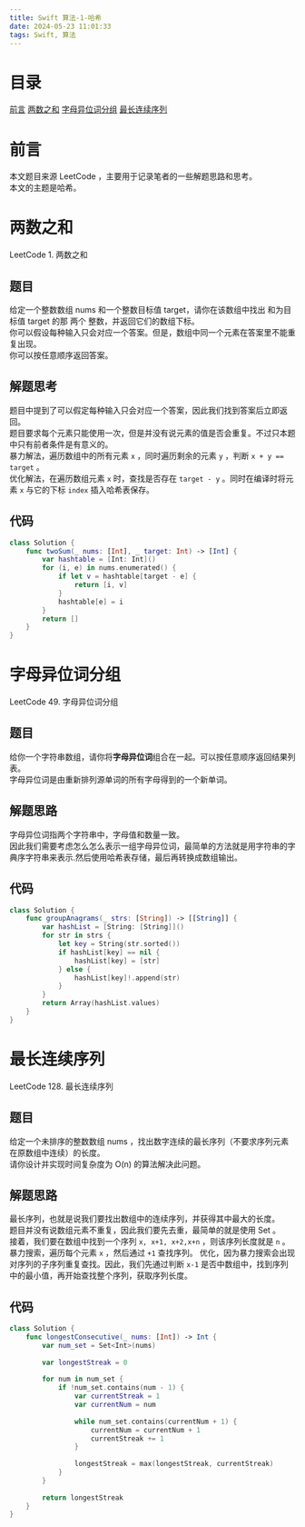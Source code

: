 ```yaml
---
title: Swift 算法-1-哈希
date: 2024-05-23 11:01:33
tags: Swift, 算法
---
```

# 目录
[前言](#1)
[两数之和](#2)
[字母异位词分组](#3)
[最长连续序列](#4)

<h1 id="1">前言</h1>

本文题目来源 LeetCode ，主要用于记录笔者的一些解题思路和思考。<br>
本文的主题是哈希。<br>

<h1 id="2">两数之和</h1>

LeetCode 1. 两数之和<br>
## 题目
给定一个整数数组 nums 和一个整数目标值 target，请你在该数组中找出 和为目标值 target  的那 两个 整数，并返回它们的数组下标。<br>
你可以假设每种输入只会对应一个答案。但是，数组中同一个元素在答案里不能重复出现。<br>
你可以按任意顺序返回答案。<br>
## 解题思考
题目中提到了可以假定每种输入只会对应一个答案，因此我们找到答案后立即返回。<br>
题目要求每个元素只能使用一次，但是并没有说元素的值是否会重复。不过只本题中只有前者条件是有意义的。<br>
暴力解法，遍历数组中的所有元素 `x` ，同时遍历剩余的元素 `y` ，判断 `x + y == target` 。<br>
优化解法，在遍历数组元素 `x` 时，查找是否存在 `target - y` 。同时在编译时将元素 `x` 与它的下标 `index` 插入哈希表保存。<br>
## 代码
```Swift
class Solution {
    func twoSum(_ nums: [Int], _ target: Int) -> [Int] {
        var hashtable = [Int: Int]()
        for (i, e) in nums.enumerated() {
            if let v = hashtable[target - e] {
                return [i, v]
            }
            hashtable[e] = i
        }
        return []
    }
}
```

<h1 id="3">字母异位词分组</h1>

LeetCode 49. 字母异位词分组<br>
## 题目
给你一个字符串数组，请你将**字母异位词**组合在一起。可以按任意顺序返回结果列表。<br>
字母异位词是由重新排列源单词的所有字母得到的一个新单词。<br>
## 解题思路
字母异位词指两个字符串中，字母值和数量一致。<br>
因此我们需要考虑怎么怎么表示一组字母异位词，最简单的方法就是用字符串的字典序字符串来表示.然后使用哈希表存储，最后再转换成数组输出。<br>
## 代码
```Swift
class Solution {
    func groupAnagrams(_ strs: [String]) -> [[String]] {
        var hashList = [String: [String]]()
        for str in strs {
            let key = String(str.sorted())
            if hashList[key] == nil {
                hashList[key] = [str]
            } else {
                hashList[key]!.append(str)
            }
        }
        return Array(hashList.values)
    }
}
```

<h1 id="4">最长连续序列</h1>

LeetCode 128. 最长连续序列<br>
## 题目
给定一个未排序的整数数组 nums ，找出数字连续的最长序列（不要求序列元素在原数组中连续）的长度。<br>
请你设计并实现时间复杂度为 O(n) 的算法解决此问题。<br>
## 解题思路
最长序列，也就是说我们要找出数组中的连续序列，并获得其中最大的长度。<br>
题目并没有说数组元素不重复，因此我们要先去重，最简单的就是使用 Set 。<br>
接着，我们要在数组中找到一个序列 `x, x+1, x+2,x+n` ，则该序列长度就是 `n` 。<br>
暴力搜索，遍历每个元素 `x` ，然后通过 `+1` 查找序列。
优化，因为暴力搜索会出现对序列的子序列重复查找。因此，我们先通过判断 `x-1` 是否中数组中，找到序列中的最小值，再开始查找整个序列，获取序列长度。<br>
## 代码
```Swift
class Solution {
    func longestConsecutive(_ nums: [Int]) -> Int {
        var num_set = Set<Int>(nums)
        
        var longestStreak = 0
        
        for num in num_set {
            if !num_set.contains(num - 1) {
                var currentStreak = 1
                var currentNum = num
                
                while num_set.contains(currentNum + 1) {
                    currentNum = currentNum + 1
                    currentStreak += 1
                }
                
                longestStreak = max(longestStreak, currentStreak)
            }
        }
        
        return longestStreak
    }
}
```